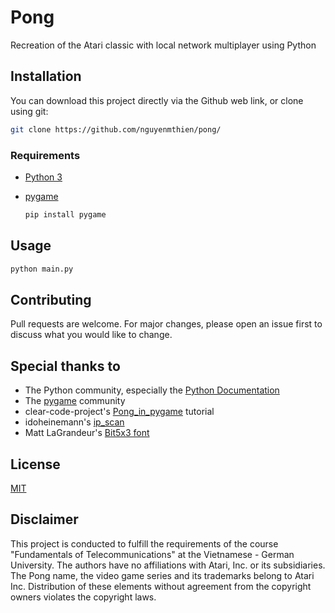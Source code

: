 # Pong
Recreation of the Atari classic with local network multiplayer using Python

## Installation
You can download this project directly via the Github web link, or clone using git:

```bash
git clone https://github.com/nguyenmthien/pong/
```

### Requirements
 - [Python 3](https://python.org/)
 - [pygame](https://www.pygame.org/)

      ```bash
      pip install pygame
      ```

## Usage

```bash
python main.py
```

## Contributing
Pull requests are welcome. For major changes, please open an issue first to discuss what you would like to change.


## Special thanks to
 - The Python community, especially the [Python Documentation](https://docs.python.org/)
 - The [pygame](https://www.pygame.org/) community
 - clear-code-project's [Pong_in_pygame](https://github.com/clear-code-projects/Pong_in_Pygame) tutorial
 - idoheinemann's [ip_scan](https://gist.github.com/idoheinemann/f4530b53fb7d4f98c20b360be1d1288b)
 - Matt LaGrandeur's [Bit5x3 font](https://www.mattlag.com/bitfonts/)


## License
[MIT](https://choosealicense.com/licenses/mit/)


## Disclaimer
This project is conducted to fulfill the requirements of the course "Fundamentals of Telecommunications" at the Vietnamese - German University. The authors have no affiliations with Atari, Inc. or its subsidiaries. The Pong name, the video game series and its trademarks belong to Atari Inc. Distribution of these elements without agreement from the copyright owners violates the copyright laws.
